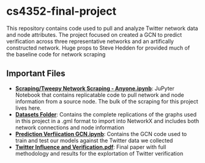 # cs4352-final-project
This repository contains code used to pull and analyze Twitter network data and node attributes. The project focused on created a GCN to predict verification across three representative networks and an artifically constructed network. Huge props to Steve Hedden for provided much of the baseline code for network scraping

## Important Files
- **[Scraping/Tweepy Network Scraping - Anyone.ipynb](https://github.com/MJRAJ01/cs4352-final-project/blob/main/Scraping/Tweepy%20Network%20Scraping%20-%20Anyone.ipynb)**: JuPyter Notebook that contains replicatable code to pull network and node information from a source node. The bulk of the scraping for this project lives here.
- **[Datasets Folder](https://github.com/MJRAJ01/cs4352-final-project/tree/main/Datasets)**: Contains the complete replications of the graphs used in this project in a .gml format to import into NetworkX and includes both network connections and node information
- **[Prediction Verfiication GCN.ipynb]()**: Contains the GCN code used to train and test our models against the Twitter data we collected
- **[Twitter Influence and Verification.pdf](https://github.com/MJRAJ01/cs4352-final-project/blob/main/Twitter%20Influence%20and%20Verification%20-%20Atwood%2C%20Raj%2C%20Schultz.pdf)**: Final paper with full methodology and results for the explortation of Twitter verification
